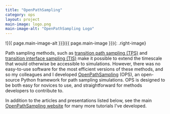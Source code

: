 ```yaml
---
title: "OpenPathSampling"
category: ops
layout: project
main-image: logo.png
main-image-alt: "OpenPathSampling Logo"
---
```


![{{ page.main-image-alt }}]({{ page.main-image }}){: .right-image}

Path sampling methods, such as [transition path sampling (TPS)][TPS] and
[transition interface sampling (TIS)][TIS] make it possible to extend the
timescale that would otherwise be accessible to simulations. However, there
was no easy-to-use software for the most efficient versions of these
methods, and so my colleagues and I developed
[OpenPathSampling](http://openpathsampling.org) (OPS), an
open-source Python framework for path sampling simulations. OPS is designed
to be both easy for novices to use, and straightforward for methods
developers to contribute to.

[TPS]: http://dx.doi.org/
[TIS]: http://dx.doi.org/

<!-- more -->

In addition to the articles and presentations listed below, see the main
[OpenPathSampling website](http://openpathsampling.org) for many more
tutorials I've developed.
